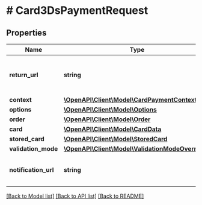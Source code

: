 # # Card3DsPaymentRequest

## Properties

Name | Type | Description | Notes
------------ | ------------- | ------------- | -------------
**return_url** | **string** | Url for the return after the payment process | 
**context** | [**\OpenAPI\Client\Model\CardPaymentContextData**](CardPaymentContextData.md) |  | 
**options** | [**\OpenAPI\Client\Model\Options**](Options.md) |  | [optional] 
**order** | [**\OpenAPI\Client\Model\Order**](Order.md) |  | 
**card** | [**\OpenAPI\Client\Model\CardData**](CardData.md) |  | [optional] 
**stored_card** | [**\OpenAPI\Client\Model\StoredCard**](StoredCard.md) |  | [optional] 
**validation_mode** | [**\OpenAPI\Client\Model\ValidationModeOverride**](ValidationModeOverride.md) |  | [optional] 
**notification_url** | **string** | Url for the notification of the payment | [optional] 

[[Back to Model list]](../../README.md#documentation-for-models) [[Back to API list]](../../README.md#documentation-for-api-endpoints) [[Back to README]](../../README.md)


